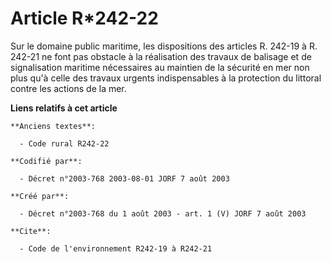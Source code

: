 # Article R*242-22

Sur le domaine public maritime, les dispositions des articles R. 242-19 à R. 242-21 ne font pas obstacle à la réalisation des
travaux de balisage et de signalisation maritime nécessaires au maintien de la sécurité en mer non plus qu'à celle des
travaux urgents indispensables à la protection du littoral contre les actions de la mer.

**Liens relatifs à cet article**

	**Anciens textes**:

	  - Code rural R242-22

	**Codifié par**:

	  - Décret n°2003-768 2003-08-01 JORF 7 août 2003

	**Créé par**:

	  - Décret n°2003-768 du 1 août 2003 - art. 1 (V) JORF 7 août 2003

	**Cite**:

	  - Code de l'environnement R242-19 à R242-21
